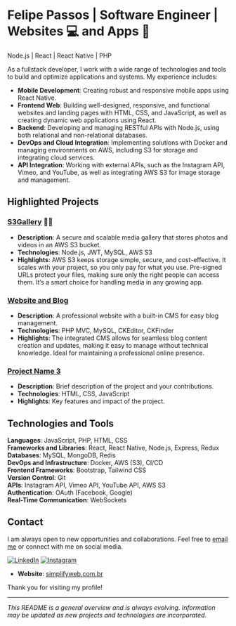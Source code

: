 # **Felipe Passos | Software Engineer | Websites 💻 and Apps 📱**
Node.js | React | React Native | PHP

As a fullstack developer, I work with a wide range of technologies and tools to build and optimize applications and systems. My experience includes:

- **Mobile Development**: Creating robust and responsive mobile apps using React Native.
- **Frontend Web**: Building well-designed, responsive, and functional websites and landing pages with HTML, CSS, and JavaScript, as well as creating dynamic web applications using React.
- **Backend**: Developing and managing RESTful APIs with Node.js, using both relational and non-relational databases.
- **DevOps and Cloud Integration**: Implementing solutions with Docker and managing environments on AWS, including S3 for storage and integrating cloud services.
- **API Integration**: Working with external APIs, such as the Instagram API, Vimeo, and YouTube, as well as integrating AWS S3 for image storage and management.

## Highlighted Projects

### [S3Gallery](https://github.com/felipebpassos/S3Gallery) 📸🎥
- **Description**: A secure and scalable media gallery that stores photos and videos in an AWS S3 bucket.
- **Technologies**: Node.js, JWT, MySQL, AWS S3
- **Highlights**: AWS S3 keeps storage simple, secure, and cost-effective. It scales with your project, so you only pay for what you use. Pre-signed URLs protect your files, making sure only the right people can access them. It’s a smart choice for handling media in any growing app.

### [Website and Blog](https://github.com/felipebpassos/Website-and-Blog)
- **Description**: A professional website with a built-in CMS for easy blog management.
- **Technologies**: PHP MVC, MySQL, CKEditor, CKFinder
- **Highlights**: The integrated CMS allows for seamless blog content creation and updates, making it easy to manage without technical knowledge. Ideal for maintaining a professional online presence.

### [Project Name 3](link-to-repository)
- **Description**: Brief description of the project and your contributions.
- **Technologies**: HTML, CSS, JavaScript
- **Highlights**: Key features and impact of the project.

## Technologies and Tools

**Languages**: JavaScript, PHP, HTML, CSS  
**Frameworks and Libraries**: React, React Native, Node.js, Express, Redux  
**Databases**: MySQL, MongoDB, Redis  
**DevOps and Infrastructure**: Docker, AWS (S3), CI/CD  
**Frontend Frameworks**: Bootstrap, Tailwind CSS  
**Version Control**: Git  
**APIs**: Instagram API, Vimeo API, YouTube API, AWS S3  
**Authentication**: OAuth (Facebook, Google)  
**Real-Time Communication**: WebSockets

## Contact

I am always open to new opportunities and collaborations. Feel free to [email me](mailto:contato@simplifyweb.com.br) or connect with me on social media.

[![LinkedIn](https://img.shields.io/badge/LinkedIn-0077B5?style=for-the-badge&logo=linkedin&logoColor=white)](https://www.linkedin.com/in/felipe-b-passos-70a075138/)
[![Instagram](https://img.shields.io/badge/Instagram-E4405F?style=for-the-badge&logo=instagram&logoColor=white)](https://www.instagram.com/simplifyweb/)

- **Website**: [simplifyweb.com.br](https://simplifyweb.com.br/)

Thank you for visiting my profile!

---

*This README is a general overview and is always evolving. Information may be updated as new projects and technologies are incorporated.*
